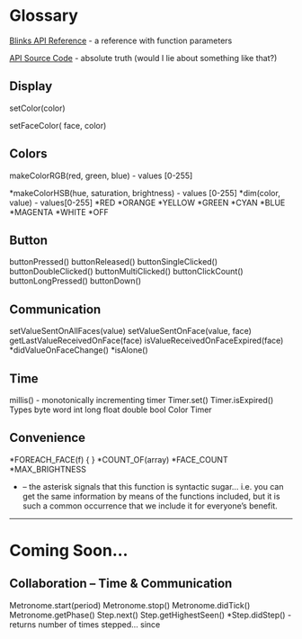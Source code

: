 # Glossary

[Blinks API Reference](api.md) - a reference with function parameters


[API Source Code](https://github.com/Move38/Move38-Arduino-Platform) - absolute truth (would I lie about something like that?)

## Display

setColor(color)

setFaceColor( face, color)

## Colors

makeColorRGB(red, green, blue) - values [0-255]

*makeColorHSB(hue, saturation, brightness) - values [0-255]
*dim(color, value) - values[0-255]
*RED
*ORANGE
*YELLOW
*GREEN
*CYAN
*BLUE
*MAGENTA
*WHITE
*OFF

## Button

buttonPressed()
buttonReleased()
buttonSingleClicked()
buttonDoubleClicked()
buttonMultiClicked()
buttonClickCount()
buttonLongPressed()
buttonDown()

## Communication

setValueSentOnAllFaces(value) 
setValueSentOnFace(value, face)
getLastValueReceivedOnFace(face) 
isValueReceivedOnFaceExpired(face) 
*didValueOnFaceChange() 
*isAlone()

## Time

millis() - monotonically incrementing timer
Timer.set()
Timer.isExpired()
Types
byte
word
int
long
float
double
bool
Color
Timer

## Convenience

*FOREACH_FACE(f) { }
*COUNT_OF(array)
*FACE_COUNT
*MAX_BRIGHTNESS

* – the asterisk signals that this function is syntactic sugar… i.e. you can get the same information by means of the functions included, but it is such a common occurrence that we include it for everyone’s benefit.


----------
# Coming Soon…
## Collaboration – Time & Communication

Metronome.start(period)
Metronome.stop()
Metronome.didTick()
Metronome.getPhase()
Step.next()
Step.getHighestSeen()
*Step.didStep() - returns number of times stepped… since
